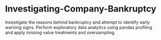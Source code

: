 # Investigating-Company-Bankruptcy
Investigate the reasons behind bankruptcy and attempt to identify early warning signs. Perform exploratory data analytics using pandas profiling and apply missing value treatments and oversampling.
